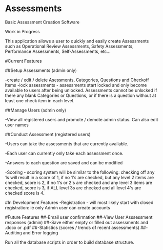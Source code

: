 # Assessments
Basic Assessment Creation Software

Work in Progress

This application allows a user to quickly and easily create Assessments such as Operational Review Assessments, Safety Assessments, Performance Assessments, Self-Assessments, etc...

#Current Features

##Setup Assessments (admin only)

  -create / edit / delete Asessments, Categories, Questions and Checkoff Items
  -lock assessments - assessments start locked and only become available to users after being unlocked. Assessments cannot be unlocked if there any blank Categories or Questions, or if there is a question without at least one check item in each level.

##Manage Users (admin only)
  
  -View all registered users and promote / demote admin status. Can also edit user names

##Conduct Assessment (registered users)
  
  -Users can take the assessments that are currently available. 
  
  -Each user can currently only take each assessment once.
  
  -Answers to each question are saved and can be modified
  
  -Scoring - scoring system will be similar to the following: checking off any 1s will result in a score of 1, if no 1's are checked, but any level 2 items are checked, score is 2, if no 1's or 2's are checked and any level 3 items are checked, score is 3, if ALL level 3s are checked and all level 4's are checked score is 4. 


#In Development Features
-Registration - will most likely start with closed registration: ie only Admin user can create accounts


#Future Features
##-Email user confirmation
##-View User Asssessment responses (admin)
##-Save either empty or filled out assessments and .docx or .pdf
##-Statistics (scores / trends of recent assessments)
##-Auditing and Error logging

Run all the database scripts in order to build database structure.
